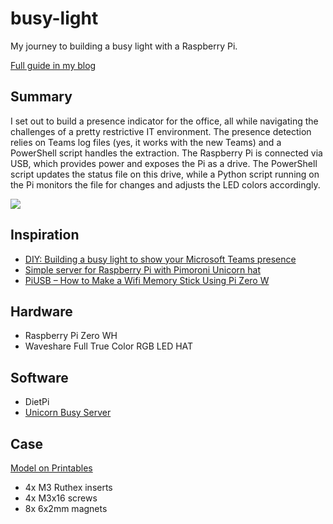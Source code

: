 
# busy-light

My journey to building a busy light with a Raspberry Pi.

[Full guide in my blog]([https://blog.tzwaeaen.de](https://blog.tzwaeaen.de/diy-busy-light-teams/))


## Summary

I set out to build a presence indicator for the office, all while navigating the challenges of a pretty restrictive IT environment. The presence detection relies on Teams log files (yes, it works with the new Teams) and a PowerShell script handles the extraction. The Raspberry Pi is connected via USB, which provides power and exposes the Pi as a drive. The PowerShell script updates the status file on this drive, while a Python script running on the Pi monitors the file for changes and adjusts the LED colors accordingly.


![](https://blog.tzwaeaen.de/content/images/size/w2400/2025/01/IMG_5200.jpeg)
## Inspiration

 - [DIY: Building a busy light to show your Microsoft Teams presence](https://www.eliostruyf.com/diy-building-busy-light-show-microsoft-teams-presence/)
 - [Simple server for Raspberry Pi with Pimoroni Unicorn hat](https://github.com/estruyf/unicorn-busy-server/)
 - [PiUSB – How to Make a Wifi Memory Stick Using Pi Zero W](https://www.makerhacks.com/piusb-wifi-memory-stick/)


## Hardware

- Raspberry Pi Zero WH
- Waveshare Full True Color RGB LED HAT

## Software

- DietPi
- [Unicorn Busy Server](https://github.com/estruyf/unicorn-busy-server/)

## Case

[Model on Printables](https://www.printables.com/model/1160385-busy-light-raspberry-pi-zero)

- 4x M3 Ruthex inserts
- 4x M3x16 screws
- 8x 6x2mm magnets
